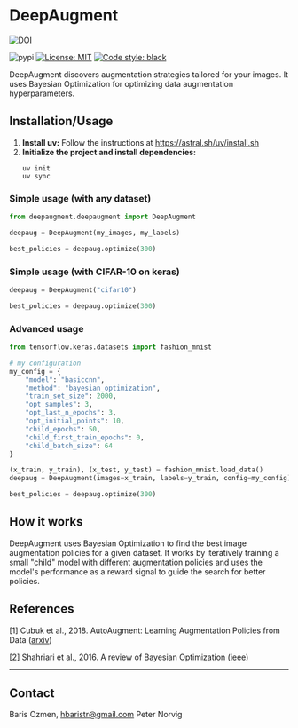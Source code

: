 # DeepAugment

[![DOI](https://zenodo.org/badge/DOI/10.5281/zenodo.2949929.svg)](https://doi.org/10.5281/zenodo.2949929)

![pypi](https://img.shields.io/pypi/v/deepaugment.svg?style=flat)
[![License: MIT](https://img.shields.io/badge/License-MIT-yellow.svg)](https://opensource.org/licenses/MIT)
[![Code style: black](https://img.shields.io/badge/code%20style-black-000000.svg)](https://github.com/ambv/black)

DeepAugment discovers augmentation strategies tailored for your images. It uses Bayesian Optimization for optimizing data augmentation hyperparameters.

## Installation/Usage

1.  **Install uv:** Follow the instructions at https://astral.sh/uv/install.sh
2.  **Initialize the project and install dependencies:**
    ```console
    uv init
    uv sync
    ```

### Simple usage (with any dataset)
```Python
from deepaugment.deepaugment import DeepAugment

deepaug = DeepAugment(my_images, my_labels)

best_policies = deepaug.optimize(300)
```

### Simple usage (with CIFAR-10 on keras)
```Python
deepaug = DeepAugment("cifar10")

best_policies = deepaug.optimize(300)
```

### Advanced usage
```Python
from tensorflow.keras.datasets import fashion_mnist

# my configuration
my_config = {
    "model": "basiccnn",
    "method": "bayesian_optimization",
    "train_set_size": 2000,
    "opt_samples": 3,
    "opt_last_n_epochs": 3,
    "opt_initial_points": 10,
    "child_epochs": 50,
    "child_first_train_epochs": 0,
    "child_batch_size": 64
}

(x_train, y_train), (x_test, y_test) = fashion_mnist.load_data()
deepaug = DeepAugment(images=x_train, labels=y_train, config=my_config)

best_policies = deepaug.optimize(300)
```

## How it works

DeepAugment uses Bayesian Optimization to find the best image augmentation policies for a given dataset. It works by iteratively training a small "child" model with different augmentation policies and uses the model's performance as a reward signal to guide the search for better policies.

## References
[1] Cubuk et al., 2018. AutoAugment: Learning Augmentation Policies from Data
([arxiv](https://arxiv.org/abs/1805.09501))

[2] Shahriari et al., 2016. A review of Bayesian Optimization
([ieee](https://ieeexplore.ieee.org/document/7352306))

--------

## Contact
Baris Ozmen, hbaristr@gmail.com
Peter Norvig
